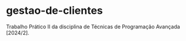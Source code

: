 # gestao-de-clientes
 Trabalho Prático II da disciplina de Técnicas de Programação Avançada [2024/2].
